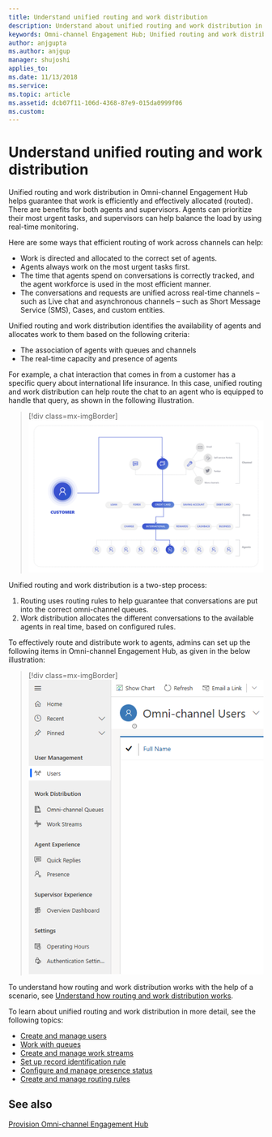 ```yaml
---
title: Understand unified routing and work distribution
description: Understand about unified routing and work distribution in Omni-channel Engagement Hub
keywords: Omni-channel Engagement Hub; Unified routing and work distribution
author: anjgupta
ms.author: anjgup
manager: shujoshi
applies_to: 
ms.date: 11/13/2018
ms.service: 
ms.topic: article
ms.assetid: dcb07f11-106d-4368-87e9-015da0999f06
ms.custom: 
---
```


# Understand unified routing and work distribution

Unified routing and work distribution in Omni-channel Engagement Hub helps guarantee that work is efficiently and effectively allocated (routed). There are benefits for both agents and supervisors. Agents can prioritize their most urgent tasks, and supervisors can help balance the load by using real-time monitoring.

Here are some ways that efficient routing of work across channels can help:

- Work is directed and allocated to the correct set of agents.
- Agents always work on the most urgent tasks first.
- The time that agents spend on conversations is correctly tracked, and the agent workforce is used in the most efficient manner.
- The conversations and requests are unified across real-time channels – such as Live chat and asynchronous channels – such as Short Message Service (SMS), Cases, and custom entities.

Unified routing and work distribution identifies the availability of agents and allocates work to them based on the following criteria:

- The association of agents with queues and channels
- The real-time capacity and presence of agents

For example, a chat interaction that comes in from a customer has a specific query about international life insurance. In this case, unified routing and work distribution can help route the chat to an agent who is equipped to handle that query, as shown in the following illustration.

> [!div class=mx-imgBorder] 
> ![Routing flowchart](../media/example-routing-work.png)

Unified routing and work distribution is a two-step process:

1. Routing uses routing rules to help guarantee that conversations are put into the correct omni-channel queues.
2. Work distribution allocates the different conversations to the available agents in real time, based on configured rules.

To effectively route and distribute work to agents, admins can set up the following items in Omni-channel Engagement Hub, as given in the below illustration:

  > [!div class=mx-imgBorder] 
  > ![Omni-channel sitemap](../media/omni-channel-sitemap.png)

To understand how routing and work distribution works with the help of a scenario, see [Understand how routing and work distribution works](routing-work-distribution-scenario.md).

To learn about unified routing and work distribution in more detail, see the following topics:

- [Create and manage users](users-user-profiles.md)
- [Work with queues](queues-omni-channel.md)
- [Create and manage work streams](work-streams.md)
- [Set up record identification rule](record-identification-rule.md)
- [Configure and manage presence status](presence-custom-presence.md)
- [Create and manage routing rules](routing-rules.md)



## See also

[Provision Omni-channel Engagement Hub](omni-channel-provision-license.md)
